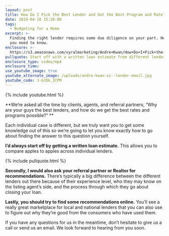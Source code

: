 ```yaml
---
layout: post
title: How Do I Pick the Best Lender and Get the Best Program and Rate?
date: 2019-04-18 15:26:00
tags:
  - Budgeting for a Home
excerpt: >-
  Finding the right lender requires some due diligence on your part. Here’s what
  you need to know.
enclosure: >-
  https://s3.amazonaws.com/vyralmarketing/Andre+Kwan/How+Do+I+Pick+the+Best+Lender+and+Get+the+Best+Program+and+Rate_.mp4
pullquote: Start off with a written loan estimate from different lenders.
enclosure_type: video/mp4
enclosure_time:
use_youtube_image: true
youtube_alternate_image: /uploads/andre-kwan-ss--lender-email.jpg
youtube_code: J-GJOk_2CPM
---
```


{% include youtube.html %}

**We’re asked all the time by clients, agents, and referral partners, “Why are your guys the best lenders, and how do we get the best rates and programs possible?” **

Each individual case is different, but we truly want you to get some knowledge out of this so we’re going to let you know exactly how to go about finding the answer to this question yourself.

**I’d always start off by getting a written loan estimate.** This allows you to compare apples to apples across individual lenders. 

{% include pullquote.html %}

**Secondly, I would also ask your referral partner or Realtor for recommendations.** There’s typically a big difference between the different lenders out there because of their experience level, who they may know on the listing agent’s side, and the process through which they go about closing your loan.

**Lastly, you should try to find some recommendations online.** You’ll see a really great marketplace for local and national lenders that you can also use to figure out why they’re good from the consumers who have used them.

If you have any questions for us in the meantime, don’t hesitate to give us a call or send us an email. We look forward to hearing from you soon.